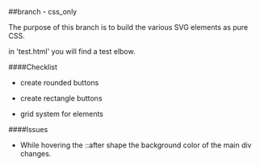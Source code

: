 ##branch - css_only

The purpose of this branch is to build the various SVG elements as pure CSS.

in 'test.html' you will find a test elbow.

####Checklist

- create rounded buttons

- create rectangle buttons

- grid system for elements

####Issues
- While hovering the ::after shape the background color of the main div changes.
